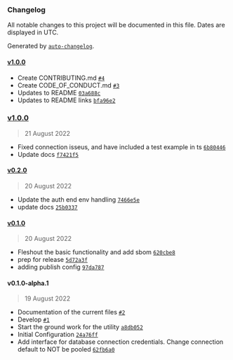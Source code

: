 ### Changelog

All notable changes to this project will be documented in this file. Dates are displayed in UTC.

Generated by [`auto-changelog`](https://github.com/CookPete/auto-changelog).

#### [v1.0.0](https://github.com/ElCapitanSponge/tysql/compare/v1.0.0...v1.0.0)

- Create CONTRIBUTING.md [`#4`](https://github.com/ElCapitanSponge/tysql/pull/4)
- Create CODE_OF_CONDUCT.md [`#3`](https://github.com/ElCapitanSponge/tysql/pull/3)
- Updates to README [`03a688c`](https://github.com/ElCapitanSponge/tysql/commit/03a688ceb8ec28feceb8901c80b20fb283f1125f)
- Updates to README links [`bfa96e2`](https://github.com/ElCapitanSponge/tysql/commit/bfa96e2be1d8fdf071a47767a07a11b281e5e7c3)

### [v1.0.0](https://github.com/ElCapitanSponge/tysql/compare/v0.2.0...v1.0.0)

> 21 August 2022

- Fixed connection isseus, and have included a test example in ts [`6b80446`](https://github.com/ElCapitanSponge/tysql/commit/6b804462e88e3d10099d950a6c13f3a4d928be3f)
- Update docs [`f7421f5`](https://github.com/ElCapitanSponge/tysql/commit/f7421f5b6c75d7fe63b113d1627e31d36bfbd7bb)

#### [v0.2.0](https://github.com/ElCapitanSponge/tysql/compare/v0.1.0...v0.2.0)

> 20 August 2022

- Update the auth end env handling [`7466e5e`](https://github.com/ElCapitanSponge/tysql/commit/7466e5eb7d9f1886a4a65850e0cc47db2b3ab175)
- update docs [`25b0337`](https://github.com/ElCapitanSponge/tysql/commit/25b0337626b2f8fb29abe7095277b5a94c03bf35)

#### [v0.1.0](https://github.com/ElCapitanSponge/tysql/compare/v0.1.0-alpha.1...v0.1.0)

> 20 August 2022

- Fleshout the basic functionality and add sbom [`620cbe8`](https://github.com/ElCapitanSponge/tysql/commit/620cbe88ca3da5ee01216ff28ed0861589e814c9)
- prep for release [`5d72a3f`](https://github.com/ElCapitanSponge/tysql/commit/5d72a3fd6f054f2f719d4e470d4c0b87f755a859)
- adding publish config [`97da787`](https://github.com/ElCapitanSponge/tysql/commit/97da787d3bce6e9d87e269fa9e95ddfd7612b1ef)

#### v0.1.0-alpha.1

> 19 August 2022

- Documentation of the current files [`#2`](https://github.com/ElCapitanSponge/tysql/pull/2)
- Develop [`#1`](https://github.com/ElCapitanSponge/tysql/pull/1)
- Start the ground work for the utility [`a8db052`](https://github.com/ElCapitanSponge/tysql/commit/a8db0529b56f75966abc19a5eb97871b358d57bd)
- Initial Configuration [`24a76ff`](https://github.com/ElCapitanSponge/tysql/commit/24a76ff9d36a6ad2d5c5868adc79878a35fdc68b)
- Add interface for database connection credentials. Change connection default to NOT be pooled [`62fb6a0`](https://github.com/ElCapitanSponge/tysql/commit/62fb6a0e35f8258841d178fdefb49016c7f01527)
